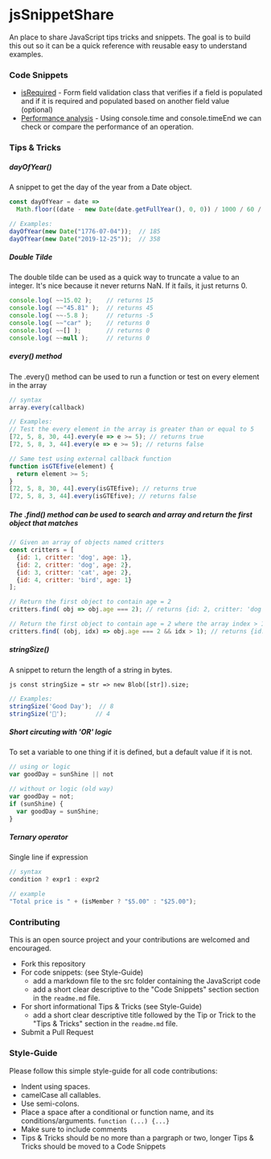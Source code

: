 # jsSnippetShare
An place to share JavaScript tips tricks and snippets. The goal is to build this out so it can be a quick reference with reusable easy to understand examples.

### Code Snippets
* [isRequired] - Form field validation class that verifies if a field is populated and if it is required and populated based on another field value (optional)
* [Performance analysis] - Using console.time and console.timeEnd we can check or compare the performance of an operation.

### Tips & Tricks

##### dayOfYear()

A snippet to get the day of the year from a Date object.

```js
const dayOfYear = date =>
  Math.floor((date - new Date(date.getFullYear(), 0, 0)) / 1000 / 60 / 60 / 24);
```

```js
// Examples:
dayOfYear(new Date("1776-07-04"));  // 185
dayOfYear(new Date("2019-12-25"));  // 358
```

##### Double Tilde

The double tilde can be used as a quick way to truncate a value to an integer.
It's nice because it never returns NaN. If it fails, it just returns 0.

```js
console.log( ~~15.02 );    // returns 15
console.log( ~~"45.81" );  // returns 45
console.log( ~~-5.8 );     // returns -5
console.log( ~~"car" );    // returns 0
console.log( ~~[] );       // returns 0
console.log( ~~null );     // returns 0
```

##### every() method

The .every() method can be used to run a function or test on every element in the array
```js
// syntax
array.every(callback)
```
```js
// Examples:
// Test the every element in the array is greater than or equal to 5
[72, 5, 8, 30, 44].every(e => e >= 5); // returns true
[72, 5, 8, 3, 44].every(e => e >= 5); // returns false

// Same test using external callback function
function isGTEfive(element) {
  return element >= 5;
}
[72, 5, 8, 30, 44].every(isGTEfive); // returns true
[72, 5, 8, 3, 44].every(isGTEfive); // returns false
```

##### The .find() method can be used to search and array and return the first object that matches
```js
// Given an array of objects named critters
const critters = [
  {id: 1, critter: 'dog', age: 1},
  {id: 2, critter: 'dog', age: 2},
  {id: 3, critter: 'cat', age: 2},
  {id: 4, critter: 'bird', age: 1}
];

// Return the first object to contain age = 2
critters.find( obj => obj.age === 2); // returns {id: 2, critter: 'dog', age: 2}

// Return the first object to contain age = 2 where the array index > 1
critters.find( (obj, idx) => obj.age === 2 && idx > 1); // returns {id: 3, critter: "cat", age: 2}
```

##### stringSize()

A snippet to return the length of a string in bytes.

```js const stringSize = str => new Blob([str]).size;```

```js
// Examples:
stringSize('Good Day');  // 8
stringSize('👀');        // 4
```

##### Short circuting with 'OR' logic

To set a variable to one thing if it is defined, but a default value if it is not.
```js
// using or logic
var goodDay = sunShine || not
```
```js
// without or logic (old way)
var goodDay = not;
if (sunShine) {
  var goodDay = sunShine;
}
```

##### Ternary operator

Single line if expression

```js
// syntax
condition ? expr1 : expr2
```
```js
// example
"Total price is " + (isMember ? "$5.00" : "$25.00");
```

### Contributing ##
This is an open source project and your contributions are welcomed and encouraged.

- Fork this repository
- For code snippets: (see Style-Guide)
   - add a markdown file to the src folder containing the JavaScript code
   - add a short clear descriptive to the "Code Snippets" section section in the `readme.md` file.
- For short informational Tips & Tricks (see Style-Guide)
   - add a short clear descriptive title followed by the Tip or Trick to the "Tips & Tricks" section in the `readme.md` file.
- Submit a Pull Request

### Style-Guide ###
Please follow this simple style-guide for all code contributions:

* Indent using spaces.
* camelCase all callables.
* Use semi-colons.
* Place a space after a conditional or function name, and its conditions/arguments. `function (...) {...}`
* Make sure to include comments
* Tips & Tricks should be no more than a pargraph or two, longer Tips & Tricks should be moved to a Code Snippets

[isRequired]: <https://github.com/jwalker724/jsSnippetShare/blob/master/src/isrequired.md>
[Performance analysis]: <https://github.com/jwalker724/jsSnippetShare/blob/master/src/performance.md>
